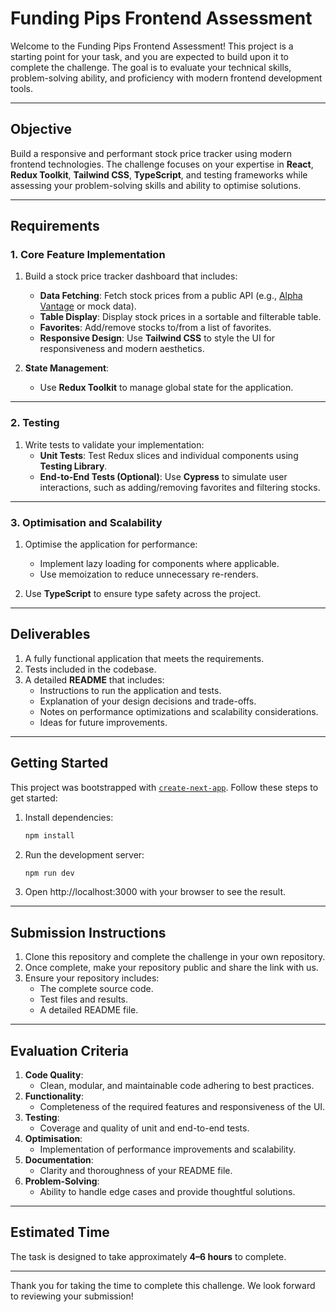 # Funding Pips Frontend Assessment

Welcome to the Funding Pips Frontend Assessment! This project is a starting point for your task, and you are expected to build upon it to complete the challenge. The goal is to evaluate your technical skills, problem-solving ability, and proficiency with modern frontend development tools.

---

## **Objective**

Build a responsive and performant stock price tracker using modern frontend technologies. The challenge focuses on your expertise in **React**, **Redux Toolkit**, **Tailwind CSS**, **TypeScript**, and testing frameworks while assessing your problem-solving skills and ability to optimise solutions.

---

## **Requirements**

### **1. Core Feature Implementation**

1. Build a stock price tracker dashboard that includes:

   - **Data Fetching**: Fetch stock prices from a public API (e.g., [Alpha Vantage](https://www.alphavantage.co/documentation/) or mock data).
   - **Table Display**: Display stock prices in a sortable and filterable table.
   - **Favorites**: Add/remove stocks to/from a list of favorites.
   - **Responsive Design**: Use **Tailwind CSS** to style the UI for responsiveness and modern aesthetics.

2. **State Management**:
   - Use **Redux Toolkit** to manage global state for the application.

---

### **2. Testing**

1. Write tests to validate your implementation:
   - **Unit Tests**: Test Redux slices and individual components using **Testing Library**.
   - **End-to-End Tests (Optional)**: Use **Cypress** to simulate user interactions, such as adding/removing favorites and filtering stocks.

---

### **3. Optimisation and Scalability**

1. Optimise the application for performance:

   - Implement lazy loading for components where applicable.
   - Use memoization to reduce unnecessary re-renders.

2. Use **TypeScript** to ensure type safety across the project.

---

## **Deliverables**

1. A fully functional application that meets the requirements.
2. Tests included in the codebase.
3. A detailed **README** that includes:
   - Instructions to run the application and tests.
   - Explanation of your design decisions and trade-offs.
   - Notes on performance optimizations and scalability considerations.
   - Ideas for future improvements.

---

## **Getting Started**

This project was bootstrapped with [`create-next-app`](https://nextjs.org/docs/api-reference/create-next-app). Follow these steps to get started:

1. Install dependencies:
   ```bash
   npm install
   ```
2. Run the development server:
   ```bash
   npm run dev
   ```
3. Open http://localhost:3000 with your browser to see the result.

---

## **Submission Instructions**

1. Clone this repository and complete the challenge in your own repository.
2. Once complete, make your repository public and share the link with us.
3. Ensure your repository includes:
   - The complete source code.
   - Test files and results.
   - A detailed README file.

---

## **Evaluation Criteria**

1. **Code Quality**:
   - Clean, modular, and maintainable code adhering to best practices.
2. **Functionality**:
   - Completeness of the required features and responsiveness of the UI.
3. **Testing**:
   - Coverage and quality of unit and end-to-end tests.
4. **Optimisation**:
   - Implementation of performance improvements and scalability.
5. **Documentation**:
   - Clarity and thoroughness of your README file.
6. **Problem-Solving**:
   - Ability to handle edge cases and provide thoughtful solutions.

---

## **Estimated Time**

The task is designed to take approximately **4–6 hours** to complete.

---

Thank you for taking the time to complete this challenge. We look forward to reviewing your submission!
